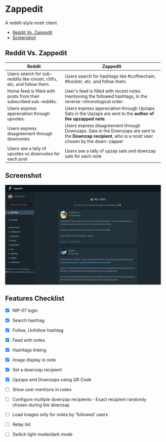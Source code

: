 # Zappedit

A reddit-style nostr client

 * [Reddit Vs. Zappedit](#reddit-vs-zappedit)
 * [Screenshot](#screenshot)

## Reddit Vs. Zappedit

**Reddit** | **ZappedIt**
---------- | ------------
Users search for sub-reddits like r/nostr, r/tifu, etc. and follow them. | Users search for hashtags like #coffeechain, #foodstr, etc. and follow them.
Home feed is filled with posts from their subscribed sub-reddits. |User's feed is filled with recent notes mentioning the followed hashtags, in the reverse-chronological order.
Users express appreciation through upvotes. | Users express appreciation through Upzaps. Sats in the Upzaps are sent to the **author of the upzapped note**.
Users express disagreement through downvotes | Users express disagreement through Downzaps.  Sats in the Downzaps are sent to the **Downzap recipient**, who is a nostr user chosen by the down-zapper
Users see a tally of upvotes vs downvotes for each post | Users see a tally of upzap sats and downzap sats for each note

## Screenshot
![Screenshot](screenshot.png)

## Features Checklist
  - [x] NIP-07 login
  - [x] Search hashtag
  - [x] Follow, Unfollow hashtag
  - [x] Feed with notes
  - [x] Hashtags linking
  - [x] Image display in note
  - [x] Set a downzap recipient
  - [x] Upzaps and Downzaps using QR Code
  - [ ] Show user mentions in notes
  - [ ] Configure multiple downzap recipients - Exact recipient randomly chosen during the downzap
  - [ ] Load images only for notes by 'followed' users
  - [ ] Relay list
  - [ ] Switch light mode/dark mode


